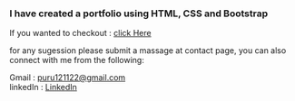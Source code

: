 ### I have created a portfolio using HTML, CSS and Bootstrap

If you wanted to checkout : [click Here](https://puru0001.github.io/Portfoliopuru/index.html)

for any sugession please submit a massage at contact page,
you can also connect with me from the following:

Gmail : puru121122@gmail.com <br/>
linkedIn : [LinkedIn](https://www.linkedin.com/in/puruanand)